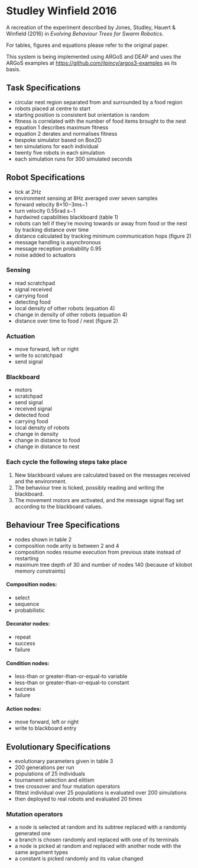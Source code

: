 # Studley Winfield 2016

A recreation of the experiment described by Jones, Studley, Hauert & Winfield (2016) in _Evolving Behaviour Trees for Swarm Robotics_.

For tables, figures and equations please refer to the original paper.

This system is being implemented using ARGoS and DEAP and uses the ARGoS examples at https://github.com/ilpincy/argos3-examples as its basis.

## Task Specifications

* circular nest region separated from and surrounded by a food region
* robots placed at centre to start
* starting position is consistent but orientation is random
* fitness is correlated with the number of food items brought to the nest
* equation 1 describes maximum fitness
* equation 2 derates and normalises fitness
* bespoke simulator based on Box2D
* ten simulations for each individual
* twenty five robots in each simulation
* each simulation runs for 300 simulated seconds 

## Robot Specifications

* tick at 2Hz
* environment sensing at 8Hz averaged over seven samples
* forward velocity 8×10−3ms−1
* turn velocity 0.55rad s−1
* hardwired capabilities blackboard (table 1)
* robots can tell if they're moving towards or away from food or the nest by tracking distance over time
* distance calculated by tracking minimum communication hops (figure 2)
* message handling is asynchronous
* message reception probability 0.95
* noise added to actuators

### Sensing
* read scratchpad
* signal received
* carrying food
* detecting food
* local density of other robots (equation 4)
* change in density of other robots (equation 4)
* distance over time to food / nest (figure 2)
 
### Actuation
* move forward, left or right
* write to scratchpad
* send signal

### Blackboard
* motors
* scratchpad
* send signal
* received signal
* detected food
* carrying food
* local density of robots
* change in density
* change in distance to food
* change in distance to nest

### Each cycle the following steps take place
1. New blackboard values are calculated based on the messages received and the environment. 
2. The behaviour tree is ticked, possibly reading and writing the blackboard. 
3. The movement motors are activated, and the message signal flag set according to the blackboard values.

## Behaviour Tree Specifications

* nodes shown in table 2
* composition node arity is between 2 and 4
* composition nodes resume execution from previous state instead of restarting
* maximum tree depth of 30 and number of nodes 140 (because of kilobot memory constraints)

#### Composition nodes: 
* select
* sequence
* probabilistic

#### Decorator nodes:
* repeat
* success
* failure

#### Condition nodes:
* less-than or greater-than-or-equal-to variable
* less-than or greater-than-or-equal-to constant
* success
* failure

#### Action nodes:
* move forward, left or right
* write to blackboard entry

## Evolutionary Specifications
* evolutionary parameters given in table 3
* 200 generations per run
* populations of 25 individuals
* tournament selection and elitism
* tree crossover and four mutation operators
* fittest individual over 25 populations is evaluated over 200 simulations
* then deployed to real robots and evaluated 20 times

### Mutation operators

* a node is selected at random and its subtree replaced with a randomly generated one
* a branch is chosen randomly and replaced with one of its terminals
* a node is picked at random and replaced with another node with the same argument types
* a constant is picked randomly and its value changed

